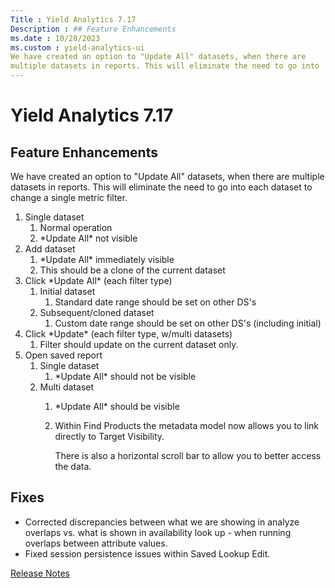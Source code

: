 ```yaml
---
Title : Yield Analytics 7.17
Description : ## Feature Enhancements
ms.date : 10/28/2023
ms.custom : yield-analytics-ui
We have created an option to "Update All" datasets, when there are
multiple datasets in reports. This will eliminate the need to go into
---
```



# Yield Analytics 7.17





## Feature Enhancements

We have created an option to "Update All" datasets, when there are
multiple datasets in reports. This will eliminate the need to go into
each dataset to change a single metric filter.

1.  Single dataset
    1.  Normal operation
    2.  \*Update All\* not visible
2.  Add dataset
    1.  \*Update All\* immediately visible
    2.  This should be a clone of the current dataset
3.  Click \*Update All\* (each filter type)
    1.  Initial dataset
        1.  Standard date range should be set on other DS's
    2.  Subsequent/cloned dataset
        1.  Custom date range should be set on other DS's (including
            initial)
4.  Click \*Update\* (each filter type, w/multi datasets)
    1.  Filter should update on the current dataset only.
5.  Open saved report
    1.  Single dataset
        1.  \*Update All\* should not be visible
    2.  Multi dataset
        1.  \*Update All\* should be visible

        2.  Within Find Products the metadata model now allows you to
            link directly to Target Visibility.

            There is also a horizontal scroll bar to allow you to better
            access the data.





## Fixes

- Corrected discrepancies between what we are showing in analyze
  overlaps vs. what is shown in availability look up - when running
  overlaps between attribute values.
- Fixed session persistence issues within Saved Lookup Edit.





<a href="release-notes.md" class="link">Release Notes</a>






